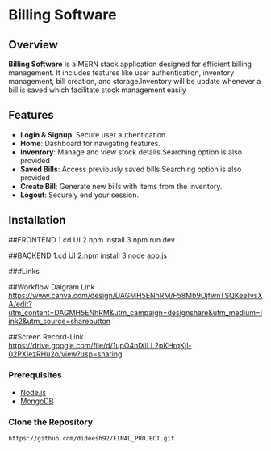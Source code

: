# Billing Software

## Overview

**Billing Software** is a MERN stack application designed for efficient billing management. It includes features like user authentication, inventory management, bill creation, and storage.Inventory will be update whenever a bill is saved which facilitate stock management easily

## Features

- **Login & Signup**: Secure user authentication.
- **Home**: Dashboard for navigating features.
- **Inventory**: Manage and view stock details.Searching option is also provided
- **Saved Bills**: Access previously saved bills.Searching option is also provided
- **Create Bill**: Generate new bills with items from the inventory.
- **Logout**: Securely end your session.

## Installation
##FRONTEND
1.cd UI
2.npm install
3.npm run dev

##BACKEND
1.cd UI
2.npm install
3.node app.js

###Links

##Workflow Daigram Link
https://www.canva.com/design/DAGMH5ENhRM/F58Mb9OjfwnTSQKee1vsXA/edit?utm_content=DAGMH5ENhRM&utm_campaign=designshare&utm_medium=link2&utm_source=sharebutton

##Screen Record-Link
https://drive.google.com/file/d/1upO4nIXlLL2pKHrqKjl-02PXIezRHu2o/view?usp=sharing

### Prerequisites

- [Node.js](https://nodejs.org/)
- [MongoDB](https://www.mongodb.com/try/download/community) 


### Clone the Repository


~~~
https://github.com/dideesh92/FINAL_PROJECT.git
~~~

